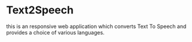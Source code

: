 # Text2Speech
this is an responsive web application which converts Text To Speech and provides a choice of various languages.
